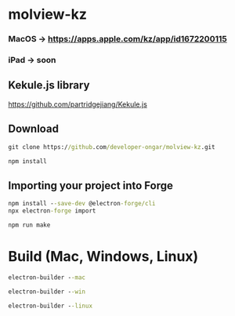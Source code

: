 # molview-kz

### MacOS -> https://apps.apple.com/kz/app/id1672200115

### iPad -> soon

## Kekule.js library 
https://github.com/partridgejiang/Kekule.js

## Download

```bat
git clone https://github.com/developer-ongar/molview-kz.git
```

```bat
npm install
```

## Importing your project into Forge
```bat
npm install --save-dev @electron-forge/cli
npx electron-forge import
```
```bat
npm run make
```
# Build (Mac, Windows, Linux)
```bat
electron-builder --mac
```
```bat
electron-builder --win
```
```bat
electron-builder --linux
```
